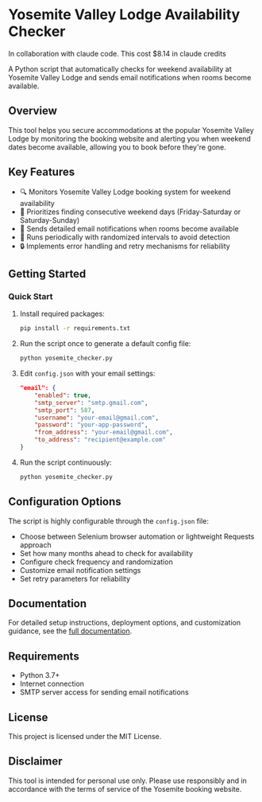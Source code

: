 # Yosemite Valley Lodge Availability Checker
In collaboration with claude code. This cost $8.14 in claude credits

A Python script that automatically checks for weekend availability at Yosemite Valley Lodge and sends email notifications when rooms become available.

## Overview

This tool helps you secure accommodations at the popular Yosemite Valley Lodge by monitoring the booking website and alerting you when weekend dates become available, allowing you to book before they're gone.

## Key Features

- 🔍 Monitors Yosemite Valley Lodge booking system for weekend availability
- 📅 Prioritizes finding consecutive weekend days (Friday-Saturday or Saturday-Sunday)
- 📧 Sends detailed email notifications when rooms become available
- 🔄 Runs periodically with randomized intervals to avoid detection
- 🔒 Implements error handling and retry mechanisms for reliability

## Getting Started

### Quick Start

1. Install required packages:
   ```bash
   pip install -r requirements.txt
   ```

2. Run the script once to generate a default config file:
   ```bash
   python yosemite_checker.py
   ```

3. Edit `config.json` with your email settings:
   ```json
   "email": {
       "enabled": true,
       "smtp_server": "smtp.gmail.com",
       "smtp_port": 587,
       "username": "your-email@gmail.com",
       "password": "your-app-password",
       "from_address": "your-email@gmail.com",
       "to_address": "recipient@example.com"
   }
   ```

4. Run the script continuously:
   ```bash
   python yosemite_checker.py
   ```

## Configuration Options

The script is highly configurable through the `config.json` file:

- Choose between Selenium browser automation or lightweight Requests approach
- Set how many months ahead to check for availability
- Configure check frequency and randomization
- Customize email notification settings
- Set retry parameters for reliability

## Documentation

For detailed setup instructions, deployment options, and customization guidance, see the [full documentation](utils/README.md).

## Requirements

- Python 3.7+
- Internet connection
- SMTP server access for sending email notifications

## License

This project is licensed under the MIT License.

## Disclaimer

This tool is intended for personal use only. Please use responsibly and in accordance with the terms of service of the Yosemite booking website.
